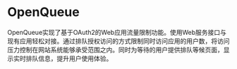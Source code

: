 # OpenQueue
OpenQueue实现了基于OAuth2的Web应用流量限制功能。使用Web服务接口与现有应用轻松对接。通过排队授权访问的方式限制同时访问应用的用户数，将访问压力控制在网站系统能够承受范围之内。同时为等待的用户提供排队等候页面，显示实时排队信息，提升用户使用体验。
